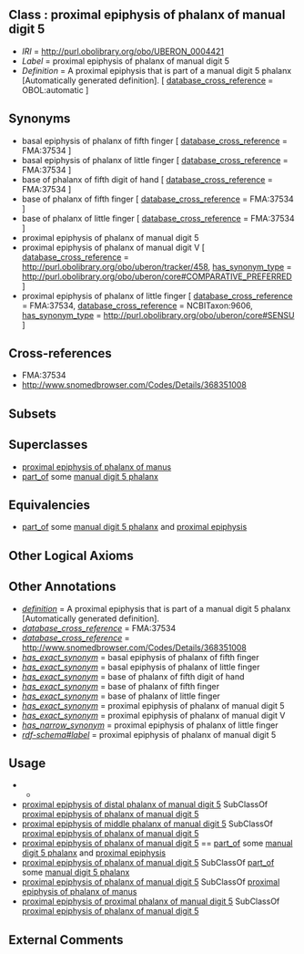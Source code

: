 
## Class : proximal epiphysis of phalanx of manual digit 5

 * *IRI* = http://purl.obolibrary.org/obo/UBERON_0004421
 * *Label* = proximal epiphysis of phalanx of manual digit 5
 * *Definition* = A proximal epiphysis that is part of a manual digit 5 phalanx [Automatically generated definition]. [ [database_cross_reference](../../ef/oboInOwl#hasDbXref.md) = OBOL:automatic ]

## Synonyms

 * basal epiphysis of phalanx of fifth finger [ [database_cross_reference](../../ef/oboInOwl#hasDbXref.md) = FMA:37534 ]
 * basal epiphysis of phalanx of little finger [ [database_cross_reference](../../ef/oboInOwl#hasDbXref.md) = FMA:37534 ]
 * base of phalanx of fifth digit of hand [ [database_cross_reference](../../ef/oboInOwl#hasDbXref.md) = FMA:37534 ]
 * base of phalanx of fifth finger [ [database_cross_reference](../../ef/oboInOwl#hasDbXref.md) = FMA:37534 ]
 * base of phalanx of little finger [ [database_cross_reference](../../ef/oboInOwl#hasDbXref.md) = FMA:37534 ]
 * proximal epiphysis of phalanx of manual digit 5
 * proximal epiphysis of phalanx of manual digit V [ [database_cross_reference](../../ef/oboInOwl#hasDbXref.md) = http://purl.obolibrary.org/obo/uberon/tracker/458, [has_synonym_type](../../pe/oboInOwl#hasSynonymType.md) = http://purl.obolibrary.org/obo/uberon/core#COMPARATIVE_PREFERRED ]
 * proximal epiphysis of phalanx of little finger [ [database_cross_reference](../../ef/oboInOwl#hasDbXref.md) = FMA:37534, [database_cross_reference](../../ef/oboInOwl#hasDbXref.md) = NCBITaxon:9606, [has_synonym_type](../../pe/oboInOwl#hasSynonymType.md) = http://purl.obolibrary.org/obo/uberon/core#SENSU ]

## Cross-references

 * FMA:37534
 * http://www.snomedbrowser.com/Codes/Details/368351008

## Subsets


## Superclasses

 * [proximal epiphysis of phalanx of manus](../../UBERON/14/UBERON_0004414.md)
 * [part_of](../../BFO/50/BFO_0000050.md) some [manual digit 5 phalanx](../../UBERON/39/UBERON_0003639.md)

## Equivalencies

 * [part_of](../../BFO/50/BFO_0000050.md) some [manual digit 5 phalanx](../../UBERON/39/UBERON_0003639.md) and [proximal epiphysis](../../UBERON/80/UBERON_0004380.md)

## Other Logical Axioms


## Other Annotations

 * *[definition](../../IAO/15/IAO_0000115.md)* = A proximal epiphysis that is part of a manual digit 5 phalanx [Automatically generated definition].
 * *[database_cross_reference](../../ef/oboInOwl#hasDbXref.md)* = FMA:37534
 * *[database_cross_reference](../../ef/oboInOwl#hasDbXref.md)* = http://www.snomedbrowser.com/Codes/Details/368351008
 * *[has_exact_synonym](../../ym/oboInOwl#hasExactSynonym.md)* = basal epiphysis of phalanx of fifth finger
 * *[has_exact_synonym](../../ym/oboInOwl#hasExactSynonym.md)* = basal epiphysis of phalanx of little finger
 * *[has_exact_synonym](../../ym/oboInOwl#hasExactSynonym.md)* = base of phalanx of fifth digit of hand
 * *[has_exact_synonym](../../ym/oboInOwl#hasExactSynonym.md)* = base of phalanx of fifth finger
 * *[has_exact_synonym](../../ym/oboInOwl#hasExactSynonym.md)* = base of phalanx of little finger
 * *[has_exact_synonym](../../ym/oboInOwl#hasExactSynonym.md)* = proximal epiphysis of phalanx of manual digit 5
 * *[has_exact_synonym](../../ym/oboInOwl#hasExactSynonym.md)* = proximal epiphysis of phalanx of manual digit V
 * *[has_narrow_synonym](../../ym/oboInOwl#hasNarrowSynonym.md)* = proximal epiphysis of phalanx of little finger
 * *[rdf-schema#label](../../el/rdf-schema#label.md)* = proximal epiphysis of phalanx of manual digit 5

## Usage

 * -
 * [proximal epiphysis of distal phalanx of manual digit 5](../../UBERON/35/UBERON_0004435.md) SubClassOf [proximal epiphysis of phalanx of manual digit 5](../../UBERON/21/UBERON_0004421.md)
 * [proximal epiphysis of middle phalanx of manual digit 5](../../UBERON/39/UBERON_0004439.md) SubClassOf [proximal epiphysis of phalanx of manual digit 5](../../UBERON/21/UBERON_0004421.md)
 * [proximal epiphysis of phalanx of manual digit 5](../../UBERON/21/UBERON_0004421.md) == [part_of](../../BFO/50/BFO_0000050.md) some [manual digit 5 phalanx](../../UBERON/39/UBERON_0003639.md) and [proximal epiphysis](../../UBERON/80/UBERON_0004380.md)
 * [proximal epiphysis of phalanx of manual digit 5](../../UBERON/21/UBERON_0004421.md) SubClassOf [part_of](../../BFO/50/BFO_0000050.md) some [manual digit 5 phalanx](../../UBERON/39/UBERON_0003639.md)
 * [proximal epiphysis of phalanx of manual digit 5](../../UBERON/21/UBERON_0004421.md) SubClassOf [proximal epiphysis of phalanx of manus](../../UBERON/14/UBERON_0004414.md)
 * [proximal epiphysis of proximal phalanx of manual digit 5](../../UBERON/43/UBERON_0004443.md) SubClassOf [proximal epiphysis of phalanx of manual digit 5](../../UBERON/21/UBERON_0004421.md)

## External Comments

